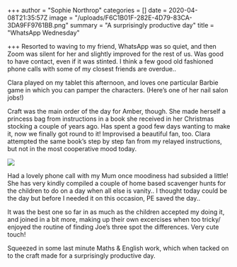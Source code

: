+++
author = "Sophie Northrop"
categories = []
date = 2020-04-08T21:35:57Z
image = "/uploads/F6C1B01F-282E-4D79-83CA-3DA9FF9761BB.png"
summary = "A surprisingly productive day"
title = "WhatsApp Wednesday"

+++
Resorted to waving to my friend, WhatsApp was so quiet, and then Zoom was silent for her and slightly improved for the rest of us. Was good to have contact, even if it was stinted. I think a few good old fashioned phone calls with some of my closest friends are overdue..

Clara played on my tablet this afternoon, and loves one particular Barbie game in which you can pamper the characters. (Here’s one of her nail salon jobs!)

Craft was the main order of the day for Amber, though. She made herself a princess bag from instructions in a book she received in her Christmas stocking a couple of years ago. Has spent a good few days wanting to make it, now we finally got round to it! Improvised a beautiful fan, too. Clara attempted the same book’s step by step fan from my relayed instructions, but not in the most cooperative mood today.

![](/uploads/E877DCAE-9068-43E0-98F0-73641071690D.jpeg)

Had a lovely phone call with my Mum once moodiness had subsided a little! She has very kindly compiled a couple of home based scavenger hunts for the children to do on a day when all else is vanity.. I thought today could be the day but before I needed it on this occasion, PE saved the day..

It was the best one so far in as much as the children accepted my doing it, and joined in a bit more, making up their own excercises when too tricky/ enjoyed the routine of finding Joe’s three spot the differences. Very cute touch!

Squeezed in some last minute Maths & English work, which when tacked on to the craft made for a surprisingly productive day.